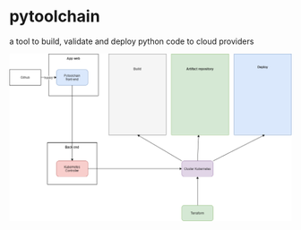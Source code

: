 # pytoolchain
a tool to build, validate and deploy python code to cloud providers

![schema](schema.png)
